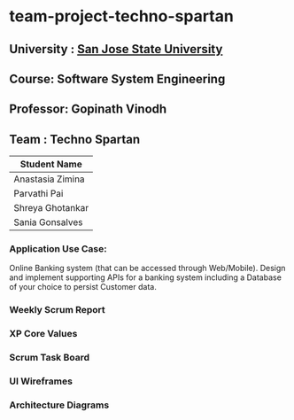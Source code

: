 # team-project-techno-spartan
## University : [San Jose State University](http://www.sjsu.edu/)
## Course: Software System Engineering
## Professor: Gopinath Vinodh

## Team : Techno Spartan
Student Name      | 
-------------     |
Anastasia Zimina |
Parvathi Pai     |
Shreya Ghotankar  |
Sania Gonsalves |

### Application Use Case:
Online Banking system (that can be accessed through Web/Mobile).
Design and implement supporting APIs for a banking system including a Database of your choice to persist Customer data.

### Weekly Scrum Report
### XP Core Values
### Scrum Task Board
### UI Wireframes
### Architecture Diagrams
